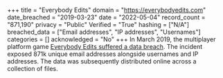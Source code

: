 +++
title = "Everybody Edits"
domain = "https://everybodyedits.com"
date_breached = "2019-03-23"
date = "2022-05-04"
record_count = "871,190"
privacy = "Public"
Verified = "True"
hashing = ["N/A"]
breached_data = ["Email addresses", "IP addresses", "Usernames"]
categories = []
acknowledged = "No"
+++
In March 2019, the multiplayer platform game <a href="https://everybodyedits.wordpress.com/2019/03/28/everybody-edits-data-security-breach/" target="_blank" rel="noopener">Everybody Edits suffered a data breach</a>. The incident exposed 871k unique email addresses alongside usernames and IP addresses. The data was subsequently distributed online across a collection of files.
